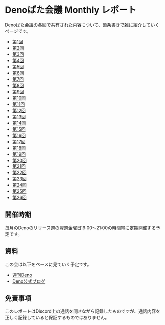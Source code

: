 # Denoばた会議 Monthly レポート

Denoばた会議の各回で共有された内容について、箇条書きで雑に紹介していくページです。

- [第1回](/report/01)
- [第2回](/report/02)
- [第3回](/report/03)
- [第4回](/report/04)
- [第5回](/report/05)
- [第6回](/report/06)
- [第7回](/report/07)
- [第8回](/report/08)
- [第9回](/report/09)
- [第10回](/report/10)
- [第11回](/report/11)
- [第12回](/report/12)
- [第13回](/report/13)
- [第14回](/report/14)
- [第15回](/report/15)
- [第16回](/report/16)
- [第17回](/report/17)
- [第18回](/report/18)
- [第19回](/report/19)
- [第20回](/report/20)
- [第21回](/report/21)
- [第22回](/report/22)
- [第23回](/report/23)
- [第24回](/report/24)
- [第25回](/report/25)
- [第26回](/report/26)

## 開催時期

毎月のDenoのリリース週の翌週金曜日19:00～21:00の時間帯に定期開催する予定です。

## 資料

この会は以下をベースに見ていく予定です。

- [週刊Deno](https://uki00a.github.io/deno-weekly/)
- [Deno公式ブログ](https://deno.com/blog)

## 免責事項
このレポートはDiscord上の通話を聞きながら記録したものですが、通話内容を正しく記録していると保証するものではありません。

